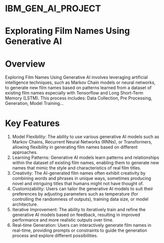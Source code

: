 # IBM_GEN_AI_PROJECT
# Explorating Film Names Using Generative AI
# Overview
Exploring Film Names Using Generative AI involves leveraging artificial intelligence techniques, such as Markov Chain models or neural networks, to generate new film names based on patterns learned from a dataset of existing film names especially with Tensorflow and Long Short-Term Memory (LSTM). This process includes: Data Collection, Pre Processing, Generation, Model Training...
# Key Features
1. Model Flexibility: The ability to use various generative AI models such as Markov Chains, Recurrent Neural Networks (RNNs), or Transformers, allowing flexibility in generating film names based on different approaches.
2. Learning Patterns: Generative AI models learn patterns and relationships within the dataset of existing film names, enabling them to generate new names that mimic the style and characteristics of real film titles.
3. Creativity: The AI-generated film names often exhibit creativity by combining words and phrases in unique ways, sometimes producing novel and intriguing titles that humans might not have thought of.
4. Customizability: Users can tailor the generative AI models to suit their preferences by adjusting parameters such as temperature (for controlling the randomness of outputs), training data size, or model architecture.
5. Iterative Improvement: The ability to iteratively train and refine the generative AI models based on feedback, resulting in improved performance and more realistic outputs over time.
6. Real-time Generation: Users can interactively generate film names in real-time, providing prompts or constraints to guide the generation process and explore different possibilities.
